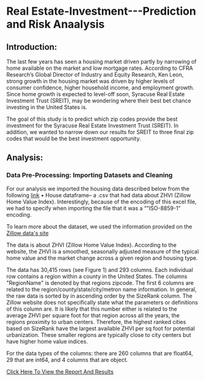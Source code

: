 # Real Estate-Investment---Prediction and Risk Anaalysis


## Introduction:
The last few years has seen a housing market driven partly by narrowing of home available on the market and low mortgage rates. According to CFRA Research’s Global Director of Industry and Equity Research, Ken Leon, strong growth in the housing market was driven by higher levels of consumer confidence, higher household income, and employment growth. Since home growth is expected to level-off soon, Syracuse Real Estate Investment Trust (SREIT), may be wondering where their best bet chance investing in the United States is.

The goal of this study is to predict which zip codes provide the best investment for the Syracuse Real Estate Investment Trust (SREIT). In addition, we wanted to narrow down our results for SREIT to three final zip codes that would be the best investment opportunity.

## Analysis:
### Data Pre-Processing: Importing Datasets and Cleaning

For our analysis we imported the housing data described below from the following [link](http://files.zillowstatic.com/research/public/Zip/Zip_Zhvi_SingleFamilyResidence.csv)
• House dataframe– a .csv that had data about ZHVI (Zillow Home Value Index). Interestingly, because of the encoding of this excel file, we had to specify when importing the file that it was a “"ISO-8859-1” encoding.

To learn more about the dataset, we used the information provided on the [Zillow data's site](https://www.zillow.com/research/data/)

The data is about ZHVI (Zillow Home Value Index). According to the website, the ZHVI is a smoothed, seasonally adjusted measure of the typical home value and the market change across a given region and housing type.

The data has 30,415 rows (see Figure 1) and 293 columns. Each individual row contains a region within a county in the United States. The columns "RegionName" is denoted by that regions zipcode. The first 6 columns are related to the region/county/state/city/metron name information. In general, the raw data is sorted by in ascending order by the SizeRank column. The Zillow website does not specifically state what the parameters or definitions of this column are. It is likely that this number either is related to the average ZHVI per square foot for that region across all the years, the regions proximity to urban centers. Therefore, the highest ranked cities based on SizeRank have the largest available ZHVI per sq foot for potential urbanization. These smaller regions are typically close to city centers but have higher home value indices.

For the data types of the columns: there are 260 columns that are float64, 29 that are int64, and 4 columns that are object.


[Click Here To View the Report And Results](https://github.com/ParInsights/Real-Estate-Investment---Modeling-Project/blob/master/Predicting_Best_RealEstate_Investment_Location.pdf) 
